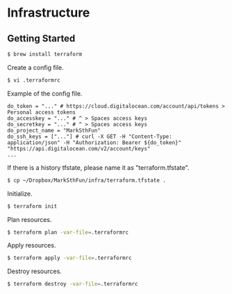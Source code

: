# Infrastructure

## Getting Started

```bash
$ brew install terraform
```

Create a config file.

```bash
$ vi .terraformrc 
```

Example of the config file.

```
do_token = "..." # https://cloud.digitalocean.com/account/api/tokens > Personal access tokens
do_accesskey = "..." # ^ > Spaces access keys
do_secretkey = "..." # ^ > Spaces access keys
do_project_name = "MarkSthFun"
do_ssh_keys = ["..."] # curl -X GET -H "Content-Type: application/json" -H "Authorization: Bearer ${do_token}" "https://api.digitalocean.com/v2/account/keys"
...
```

If there is a history tfstate, please name it as "terraform.tfstate".

```bash
$ cp ~/Dropbox/MarkSthFun/infra/terraform.tfstate .
```

Initialize.


```bash
$ terraform init
```

Plan resources.

```bash
$ terraform plan -var-file=.terraformrc
```

Apply resources.

```bash
$ terraform apply -var-file=.terraformrc
```

Destroy resources.

```bash
$ terraform destroy -var-file=.terraformrc
```
